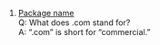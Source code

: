 1. [Package name](https://en.wikipedia.org/wiki/Java_package#Package_naming_conventions)  
Q: What does .com stand for?  
A: “.com” is short for “commercial.” 

